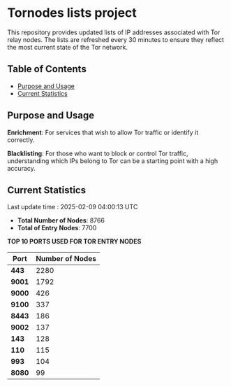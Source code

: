 # Tornodes lists project

This repository provides updated lists of IP addresses associated with Tor relay nodes. The lists are refreshed every 30 minutes to ensure they reflect the most current state of the Tor network.

## Table of Contents

- [Purpose and Usage](#purpose-and-usage)
- [Current Statistics](#current-statistics)


## Purpose and Usage

**Enrichment**: For services that wish to allow Tor traffic or identify it correctly.

**Blacklisting**: For those who want to block or control Tor traffic, understanding which IPs belong to Tor can be a starting point with a high accuracy.

## Current Statistics

Last update time : 2025-02-09 04:00:13 UTC

- **Total Number of Nodes**: 8766
- **Total of Entry Nodes**: 7700

**TOP 10 PORTS USED FOR TOR ENTRY NODES**

| **Port** | **Number of Nodes** |
|------|-----------------|
| **443**   | 2280  |
| **9001**   | 1792  |
| **9000**   | 426  |
| **9100**   | 337  |
| **8443**   | 186  |
| **9002**   | 137  |
| **143**   | 128  |
| **110**   | 115  |
| **993**   | 104  |
| **8080**   | 99  |

